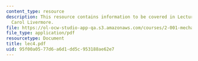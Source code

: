 ```yaml
---
content_type: resource
description: This resource contains information to be covered in Lecture 4 by Prof.
  Carol Livermore.
file: https://ol-ocw-studio-app-qa.s3.amazonaws.com/courses/2-001-mechanics-materials-i-fall-2006/95f00a0577d6a6d1dd5c953188ae62e7_lec4.pdf
file_type: application/pdf
resourcetype: Document
title: lec4.pdf
uid: 95f00a05-77d6-a6d1-dd5c-953188ae62e7
---
```

